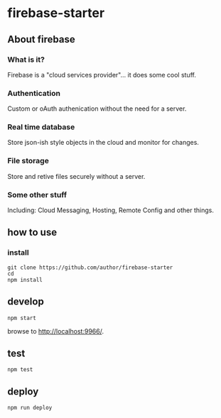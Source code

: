 
# firebase-starter

## About firebase

### What is it?
Firebase is a "cloud services provider"... it does some cool stuff.

### Authentication
Custom or oAuth authenication without the need for a server.

### Real time database
Store json-ish style objects in the cloud and monitor for changes.

### File storage
Store and retive files securely without a server.

### Some other stuff
Including: Cloud Messaging, Hosting, Remote Config and other things. 

## how to use

### install

```
git clone https://github.com/author/firebase-starter
cd 
npm install
```

## develop

```
npm start
```

browse to <http://localhost:9966/>.

## test

```
npm test
```

## deploy

```
npm run deploy
```
